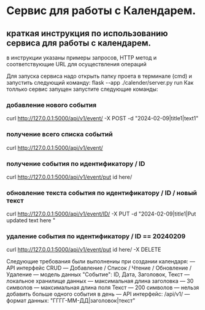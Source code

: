 
# Сервис для работы с Календарем.
## краткая инструкция по использованию сервиса для работы с календарем. 
в инструкции указаны примеры запросов, HTTP метод и соответствующие URL для осуществления операций

Для запуска сервиса надо открыть папку проета в терминале  (cmd) и запустить следующий команду: flask --app ./calender/server.py run
Как толлько сервис запущен запустите следующие команды:
### добавление нового события
curl http://127.0.0.1:5000/api/v1/event/ -X POST -d "2024-02-09|title1|text1"
### получение всего списка событий
curl http://127.0.0.1:5000/api/v1/event/
### получение события по идентификатору / ID 
curl http://127.0.0.1:5000/api/v1/event/put id here/
### обновление текста события по идентификатору / ID  /  новый текст 
curl http://127.0.0.1:5000/api/v1/event/ID/ -X PUT -d "2024-02-09|title1|Put updated text here "
### удаление события по идентификатору / ID == 20240209
curl http://127.0.0.1:5000/api/v1/event/put id here/  -X DELETE


Следующие требования были выполнениы при создании календаря:
— API интерфейс CRUD — Добавление / Список / Чтение / Обновление / Удаление
— модель данных "Событие": ID, Дата, Заголовок, Текст
— локальное хранилище данных
— максимальная длина заголовка — 30 символов
— максимальная длина поля Текст — 200 символов
— нельзя добавить больше одного события в день
— API интерфейс: /api/v1/
— формат данных: "ГГГГ-ММ-ДД|заголовок|текст" 

